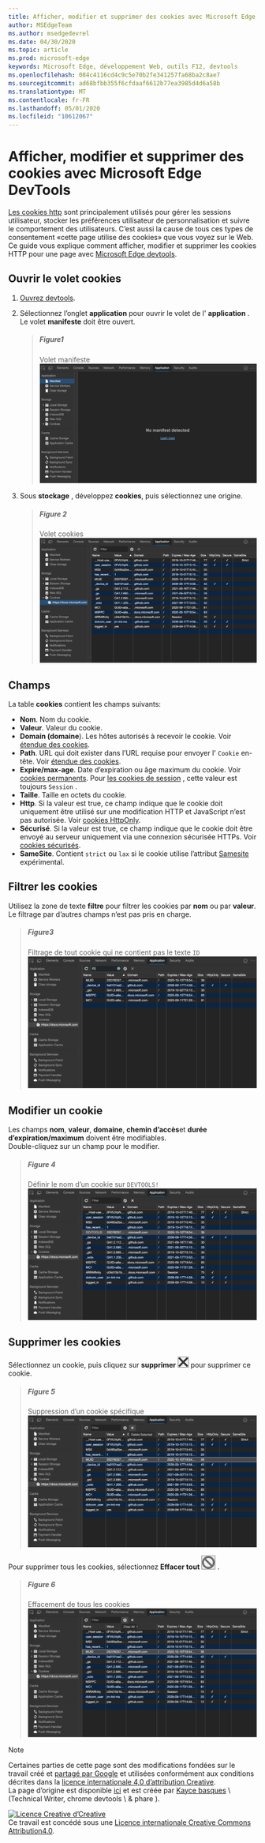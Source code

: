 ```yaml
---
title: Afficher, modifier et supprimer des cookies avec Microsoft Edge DevTools
author: MSEdgeTeam
ms.author: msedgedevrel
ms.date: 04/30/2020
ms.topic: article
ms.prod: microsoft-edge
keywords: Microsoft Edge, développement Web, outils F12, devtools
ms.openlocfilehash: 084c4116cd4c9c5e70b2fe341257fa68ba2c8ae7
ms.sourcegitcommit: ad68bfbb355f6cfdaaf6612b77ea3985d4d6a58b
ms.translationtype: MT
ms.contentlocale: fr-FR
ms.lasthandoff: 05/01/2020
ms.locfileid: "10612067"
---
```

<!-- Copyright Kayce Basques 

   Licensed under the Apache License, Version 2.0 (the "License");
   you may not use this file except in compliance with the License.
   You may obtain a copy of the License at

       https://www.apache.org/licenses/LICENSE-2.0

   Unless required by applicable law or agreed to in writing, software
   distributed under the License is distributed on an "AS IS" BASIS,
   WITHOUT WARRANTIES OR CONDITIONS OF ANY KIND, either express or implied.
   See the License for the specific language governing permissions and
   limitations under the License.  -->





# Afficher, modifier et supprimer des cookies avec Microsoft Edge DevTools   

  

[Les cookies http][MDNHTTPCookies] sont principalement utilisés pour gérer les sessions utilisateur, stocker les préférences utilisateur de personnalisation et suivre le comportement des utilisateurs.  C’est aussi la cause de tous ces types de consentement «cette page utilise des cookies» que vous voyez sur le Web.  Ce guide vous explique comment afficher, modifier et supprimer les cookies HTTP pour une page avec [Microsoft Edge devtools][MicrosoftEdgeDevTools].  

## Ouvrir le volet cookies   

1.  [Ouvrez devtools][DevToolsOpen].  
1.  Sélectionnez l’onglet **application** pour ouvrir le volet de l' **application** .  Le volet **manifeste** doit être ouvert.  
    
    > ##### Figure1  
    > Volet manifeste  
    > ![Volet manifeste][ImageManifest]  

1.  Sous **stockage** , développez **cookies**, puis sélectionnez une origine.  
    
    > ##### Figure 2  
    > Volet cookies  
    > ![Volet cookies][ImageCookies]  

## Champs   

La table **cookies** contient les champs suivants:  

*   **Nom**.  Nom du cookie.  
*   **Valeur**.  Valeur du cookie.  
*   **Domain (domaine**).  Les hôtes autorisés à recevoir le cookie.  Voir [étendue des cookies][MDNHTTPCookiesScope].  
*   **Path**.  URL qui doit exister dans l’URL requise pour envoyer l' `Cookie` en-tête.  Voir [étendue des cookies][MDNHTTPCookiesScope].  
*   **Expire/max-age**.  Date d’expiration ou âge maximum du cookie.  Voir [cookies permanents][MDNHTTPCookiesPermanent].  Pour [les cookies de session][MDNHTTPCookiesSession] , cette valeur est toujours `Session` .  
*   **Taille**.  Taille en octets du cookie.  
*   **Http**.  Si la valeur est true, ce champ indique que le cookie doit uniquement être utilisé sur une modification HTTP et JavaScript n’est pas autorisée.  Voir [cookies HttpOnly][MDNHTTPCookiesSecure].  
*   **Sécurisé**.  Si la valeur est true, ce champ indique que le cookie doit être envoyé au serveur uniquement via une connexion sécurisée HTTPs.  Voir [cookies sécurisés][MDNHTTPCookiesSecure].  
*   **SameSite**.  Contient `strict` ou `lax` si le cookie utilise l’attribut [Samesite][MDNHTTPCookiesSamesite] expérimental.  

## Filtrer les cookies   

Utilisez la zone de texte **filtre** pour filtrer les cookies par **nom** ou par **valeur**.  Le filtrage par d’autres champs n’est pas pris en charge.  

> ##### Figure3  
> Filtrage de tout cookie qui ne contient pas le texte `ID`  
> ![Filtrage de tout cookie qui ne contient pas l’ID de texte][ImageCookiesFilter]  

## Modifier un cookie   

Les champs **nom**, **valeur**, **domaine**, **chemin d’accès**et **durée d’expiration/maximum** doivent être modifiables.  
Double-cliquez sur un champ pour le modifier.  

> ##### Figure 4  
> Définir le nom d’un cookie sur `DEVTOOLS!`  
> ![Définir le nom d’un cookie sur DEVTOOLS!][ImageEditCookie]  

## Supprimer les cookies   

Sélectionnez un cookie, puis cliquez sur **supprimer** ![ l’option supprimer sélectionnée ][ImageDeleteIcon] pour supprimer ce cookie.  

> ##### Figure 5  
> Suppression d’un cookie spécifique  
> ![Suppression d’un cookie spécifique][ImageDeleteCookie]  

Pour supprimer tous les cookies, sélectionnez **Effacer tout** ![ Effacer tout ][ImageClearIcon] .  

> ##### Figure 6  
> Effacement de tous les cookies  
> ![Effacement de tous les cookies][ImageClearAllCookies]  

<!--    -->  

  

<!-- image links -->  

[ImageClearIcon]: /microsoft-edge/devtools-guide-chromium/media/clear-icon.msft.png  
[ImageDeleteIcon]: /microsoft-edge/devtools-guide-chromium/media/delete-icon.msft.png  

[ImageManifest]: /microsoft-edge/devtools-guide-chromium/media/storage-application-manifest-empty.msft.png "Figure 1: volet manifeste"  
[ImageCookies]: /microsoft-edge/devtools-guide-chromium/media/storage-application-storage-cookies-selected.msft.png "Figure 2: volet cookies"  
[ImageCookiesFilter]: /microsoft-edge/devtools-guide-chromium/media/storage-application-storage-cookies-filter-id.msft.png "Figure 3: filtrage de tout cookie qui ne contient pas l’ID de texte"  
[ImageEditCookie]: /microsoft-edge/devtools-guide-chromium/media/storage-application-storage-cookies-rename.msft.png "Figure 4: définition du nom d’un cookie sur DEVTOOLS!"  
[ImageDeleteCookie]: /microsoft-edge/devtools-guide-chromium/media/storage-application-storage-cookies-delete-selected.msft.png "Figure 5: suppression d’un cookie spécifique"  
[ImageClearAllCookies]: /microsoft-edge/devtools-guide-chromium/media/storage-application-storage-cookies-clear-all.msft.png "Figure 6: suppression de tous les cookies"  

<!-- links -->  

[MicrosoftEdgeDevTools]: /microsoft-edge/devtools-guide-chromium "Outils de développement Microsoft Edge (chrome)"  
[DevToolsOpen]: /microsoft-edge/devtools-guide-chromium/open "Ouvrir Microsoft Edge DevTools"  

[MDNHTTPCookies]: https://developer.mozilla.org/docs/Web/HTTP/Cookies "Cookies HTTP | MDN"  
[MDNHTTPCookiesPermanent]: https://developer.mozilla.org/docs/Web/HTTP/Cookies#Permanent_cookies "Cookies HTTP-cookies permanents | MDN"  
[MDNHTTPCookiesSamesite]: https://developer.mozilla.org/docs/Web/HTTP/Cookies#SameSite_cookies "Cookies HTTP-cookies SameSite | MDN"  
[MDNHTTPCookiesScope]: https://developer.mozilla.org/docs/Web/HTTP/Cookies#Scope_of_cookies "Cookies HTTP-étendue des cookies | MDN"  
[MDNHTTPCookiesSecure]: https://developer.mozilla.org/docs/Web/HTTP/Cookies#Secure_and_HttpOnly_cookies "Cookies HTTP-cookies sécurisés et HttpOnly | MDN"  
[MDNHTTPCookiesSession]: https://developer.mozilla.org/docs/Web/HTTP/Cookies#Session_cookies "Cookies HTTP-cookies de session | MDN"  

> [!NOTE]
> Certaines parties de cette page sont des modifications fondées sur le travail créé et [partagé par Google][GoogleSitePolicies] et utilisées conformément aux conditions décrites dans la [licence internationale 4,0 d’attribution Creative][CCA4IL].  
> La page d’origine est disponible [ici](https://developers.google.com/web/tools/chrome-devtools/storage/cookies) et est créée par [Kayce basques][KayceBasques] \ (Technical Writer, chrome devtools \ & phare \).  

[![Licence Creative d’Creative][CCby4Image]][CCA4IL]  
Ce travail est concédé sous une [Licence internationale Creative Commons Attribution4.0][CCA4IL].  

[CCA4IL]: https://creativecommons.org/licenses/by/4.0  
[CCby4Image]: https://i.creativecommons.org/l/by/4.0/88x31.png  
[GoogleSitePolicies]: https://developers.google.com/terms/site-policies  
[KayceBasques]: https://developers.google.com/web/resources/contributors/kaycebasques  
